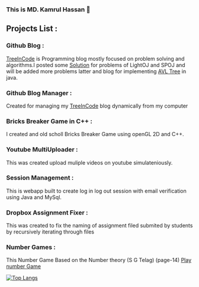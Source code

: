 ### This is MD. Kamrul Hassan 👋


## Projects List :
### Github Blog : 
   [TreeInCode](https://kamrul1157024.github.io/) is Programming blog mostly focused on problem solving and algorithms.I posted some [Solution](https://kamrul1157024.github.io/Solution_Searcher/output.html) for problems of LightOJ and SPOJ and will be added more problems latter and blog for implementing [AVL Tree](https://kamrul1157024.github.io/tutorials/Avl%20tree/avl_tree.html) in java.

### Github Blog Manager :  
   Created for managing my [TreeInCode](https://kamrul1157024.github.io/) blog dynamically from my computer
   
### Bricks Breaker Game in C++ :
   I created and old scholl Bricks Breaker Game using openGL 2D and C++. 
   
### Youtube MultiUploader : 
   This was created upload muliple videos on youtube simulateniously. 
   
### Session Management : 
   This is webapp built to create log in log out session with email verification using Java and MySql.
   
### Dropbox Assignment Fixer :
   This was created to fix the naming of assignment filed submited by students by recursively iterating through files 

### Number Games : 
  This Number Game Based on the Number theory (S G Telag) (page-14) [Play number Game](https://sites.google.com/view/kamrul1157024/fun/numbergame)
  
[![Top Langs](https://github-readme-stats.vercel.app/api/top-langs/?username=kamrul1157024&langs_count=8&hide=html,css&layout=compact)](https://github.com/kamrul1157024/github-readme-stats)
